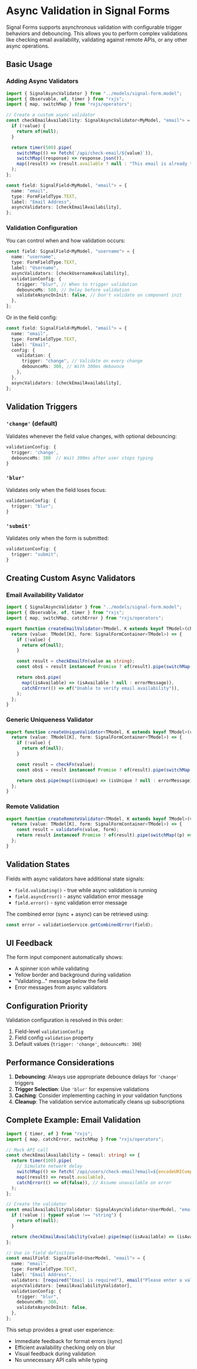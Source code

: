 # Async Validation in Signal Forms

Signal Forms supports asynchronous validation with configurable trigger behaviors and debouncing. This allows you to perform complex validations like checking email availability, validating against remote APIs, or any other async operations.

## Basic Usage

### Adding Async Validators

```typescript
import { SignalAsyncValidator } from "../models/signal-form.model";
import { Observable, of, timer } from "rxjs";
import { map, switchMap } from "rxjs/operators";

// Create a custom async validator
const checkEmailAvailability: SignalAsyncValidator<MyModel, "email"> = (value, form) => {
  if (!value) {
    return of(null);
  }

  return timer(500).pipe(
    switchMap(() => fetch(`/api/check-email/${value}`)),
    switchMap((response) => response.json()),
    map((result) => (result.available ? null : "This email is already taken")),
  );
};

const field: SignalField<MyModel, "email"> = {
  name: "email",
  type: FormFieldType.TEXT,
  label: "Email Address",
  asyncValidators: [checkEmailAvailability],
};
```

### Validation Configuration

You can control when and how validation occurs:

```typescript
const field: SignalField<MyModel, "username"> = {
  name: "username",
  type: FormFieldType.TEXT,
  label: "Username",
  asyncValidators: [checkUsernameAvailability],
  validationConfig: {
    trigger: "blur", // When to trigger validation
    debounceMs: 500, // Delay before validation
    validateAsyncOnInit: false, // Don't validate on component init
  },
};
```

Or in the field config:

```typescript
const field: SignalField<MyModel, "email"> = {
  name: "email",
  type: FormFieldType.TEXT,
  label: "Email",
  config: {
    validation: {
      trigger: "change", // Validate on every change
      debounceMs: 300, // With 300ms debounce
    },
  },
  asyncValidators: [checkEmailAvailability],
};
```

## Validation Triggers

### `'change'` (default)

Validates whenever the field value changes, with optional debouncing:

```typescript
validationConfig: {
  trigger: 'change',
  debounceMs: 300  // Wait 300ms after user stops typing
}
```

### `'blur'`

Validates only when the field loses focus:

```typescript
validationConfig: {
  trigger: "blur";
}
```

### `'submit'`

Validates only when the form is submitted:

```typescript
validationConfig: {
  trigger: "submit";
}
```

## Creating Custom Async Validators

### Email Availability Validator

```typescript
import { SignalAsyncValidator } from "../models/signal-form.model";
import { Observable, of, timer } from "rxjs";
import { map, switchMap, catchError } from "rxjs/operators";

export function createEmailValidator<TModel, K extends keyof TModel>(checkEmailFn: (email: string) => Promise<boolean> | Observable<boolean>, errorMessage: string = "This email is already registered"): SignalAsyncValidator<TModel, K> {
  return (value: TModel[K], form: SignalFormContainer<TModel>) => {
    if (!value) {
      return of(null);
    }

    const result = checkEmailFn(value as string);
    const obs$ = result instanceof Promise ? of(result).pipe(switchMap((p) => p)) : result;

    return obs$.pipe(
      map((isAvailable) => (isAvailable ? null : errorMessage)),
      catchError(() => of("Unable to verify email availability")),
    );
  };
}
```

### Generic Uniqueness Validator

```typescript
export function createUniqueValidator<TModel, K extends keyof TModel>(checkFn: (value: TModel[K]) => Promise<boolean> | Observable<boolean>, errorMessage: string = "This value is already taken"): SignalAsyncValidator<TModel, K> {
  return (value: TModel[K], form: SignalFormContainer<TModel>) => {
    if (!value) {
      return of(null);
    }

    const result = checkFn(value);
    const obs$ = result instanceof Promise ? of(result).pipe(switchMap((p) => p)) : result;

    return obs$.pipe(map((isUnique) => (isUnique ? null : errorMessage)));
  };
}
```

### Remote Validation

```typescript
export function createRemoteValidator<TModel, K extends keyof TModel>(validateFn: (value: TModel[K], form: SignalFormContainer<TModel>) => Promise<string | null> | Observable<string | null>): SignalAsyncValidator<TModel, K> {
  return (value: TModel[K], form: SignalFormContainer<TModel>) => {
    const result = validateFn(value, form);
    return result instanceof Promise ? of(result).pipe(switchMap((p) => p)) : result;
  };
}
```

## Validation States

Fields with async validators have additional state signals:

- `field.validating()` - true while async validation is running
- `field.asyncError()` - async validation error message
- `field.error()` - sync validation error message

The combined error (sync + async) can be retrieved using:

```typescript
const error = validationService.getCombinedError(field);
```

## UI Feedback

The form input component automatically shows:

- A spinner icon while validating
- Yellow border and background during validation
- "Validating..." message below the field
- Error messages from async validators

## Configuration Priority

Validation configuration is resolved in this order:

1. Field-level `validationConfig`
2. Field config `validation` property
3. Default values (`trigger: 'change'`, `debounceMs: 300`)

## Performance Considerations

1. **Debouncing**: Always use appropriate debounce delays for `'change'` triggers
2. **Trigger Selection**: Use `'blur'` for expensive validations
3. **Caching**: Consider implementing caching in your validation functions
4. **Cleanup**: The validation service automatically cleans up subscriptions

## Complete Example: Email Validation

```typescript
import { timer, of } from "rxjs";
import { map, catchError, switchMap } from "rxjs/operators";

// Mock API call
const checkEmailAvailability = (email: string) => {
  return timer(100).pipe(
    // Simulate network delay
    switchMap(() => fetch(`/api/users/check-email?email=${encodeURIComponent(email)}`).then((response) => response.json())),
    map((result) => result.available),
    catchError(() => of(false)), // Assume unavailable on error
  );
};

// Create the validator
const emailAvailabilityValidator: SignalAsyncValidator<UserModel, "email"> = (value, form) => {
  if (!value || typeof value !== "string") {
    return of(null);
  }

  return checkEmailAvailability(value).pipe(map((isAvailable) => (isAvailable ? null : "This email is already registered")));
};

// Use in field definition
const emailField: SignalField<UserModel, "email"> = {
  name: "email",
  type: FormFieldType.TEXT,
  label: "Email Address",
  validators: [required("Email is required"), email("Please enter a valid email")],
  asyncValidators: [emailAvailabilityValidator],
  validationConfig: {
    trigger: "blur",
    debounceMs: 300,
    validateAsyncOnInit: false,
  },
};
```

This setup provides a great user experience:

- Immediate feedback for format errors (sync)
- Efficient availability checking only on blur
- Visual feedback during validation
- No unnecessary API calls while typing
